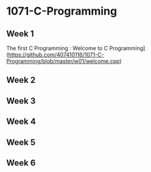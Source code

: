# 1071-C-Programming
## Week 1
The first C Programming : Welcome to C Programming](https://github.com/407410116/1071-C-Programming/blob/master/w01/welcome.cpp)
## Week 2
## Week 3
## Week 4
## Week 5
## Week 6

  
<!--stackedit_data:
eyJoaXN0b3J5IjpbLTE2NTY4MDIwNDNdfQ==
-->